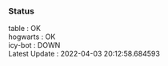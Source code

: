 ### Status


table : OK  
hogwarts : OK  
icy-bot : DOWN  
Latest Update : 2022-04-03 20:12:58.684593
